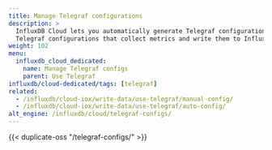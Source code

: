 ```yaml
---
title: Manage Telegraf configurations
description: >
  InfluxDB Cloud lets you automatically generate Telegraf configurations or upload customized
  Telegraf configurations that collect metrics and write them to InfluxDB Cloud.
weight: 102
menu:
  influxdb_cloud_dedicated:
    name: Manage Telegraf configs
    parent: Use Telegraf
influxdb/cloud-dedicated/tags: [telegraf]
related:
  - /influxdb/cloud-iox/write-data/use-telegraf/manual-config/
  - /influxdb/cloud-iox/write-data/use-telegraf/auto-config/
alt_engine: /influxdb/cloud/telegraf-configs/
---
```


{{< duplicate-oss "/telegraf-configs/" >}}
